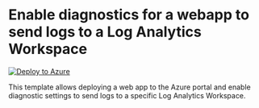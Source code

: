 # Enable diagnostics for a webapp to send logs to a Log Analytics Workspace


[![Deploy to Azure](https://aka.ms/deploytoazurebutton)](https://portal.azure.com/#create/Microsoft.Template/uri/https%3A%2F%2Fraw.githubusercontent.com%2Fmehul-birari%2Fsample-arm-templates%2Fmaster%2Fdiagnostics-webapp-log-analytics%2Fazuredeploy.json)  

This template allows deploying a web app to the Azure portal and enable diagnostic settings to send logs to a specific Log Analytics Workspace. 

